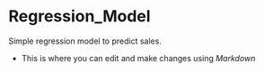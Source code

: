 # Regression_Model
Simple regression model to predict sales.  
* This is where you can edit and make changes using _Markdown_
